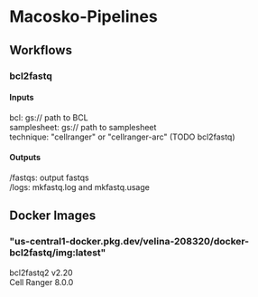 # Macosko-Pipelines

## Workflows

### bcl2fastq

#### Inputs
bcl: gs:// path to BCL  
samplesheet: gs:// path to samplesheet  
technique: "cellranger" or "cellranger-arc" (TODO bcl2fastq)

#### Outputs
/fastqs: output fastqs  
/logs: mkfastq.log and mkfastq.usage

## Docker Images
### "us-central1-docker.pkg.dev/velina-208320/docker-bcl2fastq/img:latest"
bcl2fastq2 v2.20  
Cell Ranger 8.0.0

